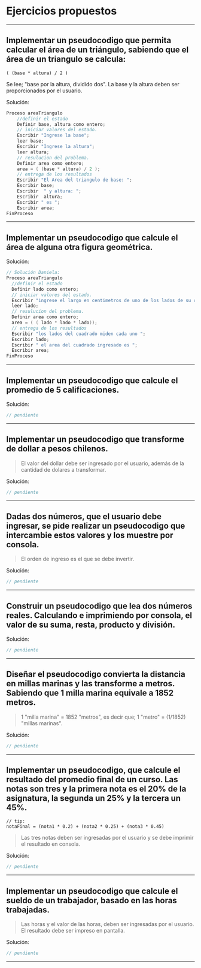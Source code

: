 # Ejercicios propuestos
---

## Implementar un pseudocodigo que permita calcular el área de un triángulo, sabiendo que el área de un triangulo se calcula: 
```
( (base * altura) / 2 )
```
Se lee; "base por la altura, dividido dos". La base y la altura deben ser proporcionados por el usuario.

Solución:
```java
Proceso areaTriangulo
	//definir el estado
	Definir base, altura como entero;
	// iniciar valores del estado.
	Escribir "Ingrese la base";
	leer base;
	Escribir "Ingrese la altura";
	leer altura;
	// resulucion del problema.
	Definir area como entero;
	area = ( (base * altura) / 2 );
	// entrega de los resultados
	Escribir "El Area del triangulo de base: ";
	Escribir base;
	Escribir  " y altura: ";
	Escribir  altura;
	Escribir " es ";
	Escribir area;
FinProceso
```
---
## Implementar un pseudocodigo que calcule el área de alguna otra figura geométrica.  
Solución:
```java
// Solución Daniela:
Proceso areaTriangulo
  //definir el estado
  Definir lado como entero;
  // iniciar valores del estado.
  Escribir "ingrese el largo en centimetros de uno de los lados de su cuadrado";
  leer lado;
  // resulucion del problema.
  Definir area como entero;
  area = ( ( lado * lado * lado));
  // entrega de los resultados
  Escribir "los lados del cuadrado miden cada uno ";
  Escribir lado;
  Escribir " el area del cuadrado ingresado es ";
  Escribir area;
FinProceso
```
---
## Implementar un pseudocodigo que calcule el promedio de 5 calificaciones.
Solución:
```java
// pendiente
```
---
## Implementar un pseudocodigo que transforme de dollar a pesos chilenos. 
> El valor del dollar debe ser ingresado por el usuario, además de la cantidad de dolares a transformar.

Solución:
```java
// pendiente
```
---
## Dadas dos números, que el usuario debe ingresar, se pide realizar un pseudocodigo que intercambie estos valores y los muestre por consola.  

> El orden de ingreso es el que se debe invertir.  

Solución:
```java
// pendiente
```
---
## Construir un pseudocodigo que lea dos números reales. Calculando e imprimiendo por consola, el valor de su suma, resta, producto y división.

Solución:
```java
// pendiente
```
---
## Diseñar el pseudocodigo convierta la distancia en millas marinas y las transforme a metros. Sabiendo que 1 milla marina equivale a 1852 metros.

> 1 "milla marina" = 1852 "metros", es decir que; 1 "metro" = (1/1852) "millas marinas".

Solución:
```java
// pendiente
```
---
## Implementar un pseudocodigo, que calcule el resultado del promedio final de un curso. Las notas son tres y la primera nota es el 20% de la asignatura, la segunda un 25% y la tercera un 45%.

```
// tip:
notaFinal = (nota1 * 0.2) + (nota2 * 0.25) + (nota3 * 0.45)
```

> Las tres notas deben ser ingresadas por el usuario y se debe imprimir el resultado en consola.

Solución:
```java
// pendiente
```
---
## Implementar un pseudocodigo que calcule el sueldo de un trabajador, basado en las horas trabajadas.

> Las horas y el valor de las horas, deben ser ingresadas por el usuario. El resultado debe ser impreso en pantalla.

Solución:
```java
// pendiente
```
---
